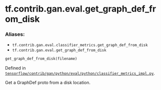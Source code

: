 <div itemscope itemtype="http://developers.google.com/ReferenceObject">
<meta itemprop="name" content="tf.contrib.gan.eval.get_graph_def_from_disk" />
</div>

# tf.contrib.gan.eval.get_graph_def_from_disk

### Aliases:

* `tf.contrib.gan.eval.classifier_metrics.get_graph_def_from_disk`
* `tf.contrib.gan.eval.get_graph_def_from_disk`

``` python
get_graph_def_from_disk(filename)
```



Defined in [`tensorflow/contrib/gan/python/eval/python/classifier_metrics_impl.py`](https://www.tensorflow.org/code/tensorflow/contrib/gan/python/eval/python/classifier_metrics_impl.py).

Get a GraphDef proto from a disk location.